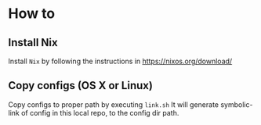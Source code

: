 # How to
## Install Nix
Install `Nix` by following the instructions in https://nixos.org/download/

## Copy configs (OS X or Linux)
Copy configs to proper path by executing `link.sh`
It will generate symbolic-link of config in this local repo, to the config dir path.
